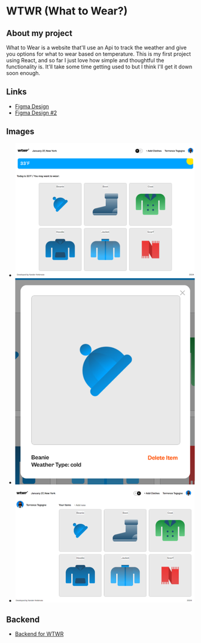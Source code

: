 # WTWR (What to Wear?)

## About my project

What to Wear is a website that'll use an Api to track the weather and give you options for what to wear based on temperature.
This is my first project using React, and so far I just love how simple and thoughtful the functionality is.
It'll take some time getting used to but I think I'll get it down soon enough.

## Links

- [Figma Design](https://www.figma.com/file/DTojSwldenF9UPKQZd6RRb/Sprint-10%3A-WTWR)
- [Figma Design #2](https://www.figma.com/file/dQLJwEKasIdspciJAJrCaf/Sprint-11_-WTWR)

## Images

- ![Main Page](./src/images/main_page.png)
- ![Item Modal](./src/images/itemModal.png)
- ![Profile Section](./src/images/profile.png)

## Backend

- [Backend for WTWR](https://github.com/Lochbird/se_project_express)

